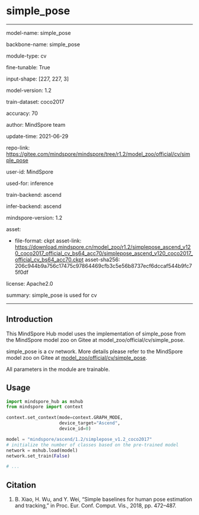 # simple_pose

---

model-name: simple_pose

backbone-name: simple_pose

module-type: cv

fine-tunable: True

input-shape: [227, 227, 3]

model-version: 1.2

train-dataset: coco2017

accuracy: 70

author: MindSpore team

update-time: 2021-06-29

repo-link: <https://gitee.com/mindspore/mindspore/tree/r1.2/model_zoo/official/cv/simple_pose>

user-id: MindSpore

used-for: inference

train-backend: ascend

infer-backend: ascend

mindspore-version: 1.2

asset:

-
    file-format: ckpt
    asset-link: <https://download.mindspore.cn/model_zoo/r1.2/simplepose_ascend_v120_coco2017_official_cv_bs64_acc70/simplepose_ascend_v120_coco2017_official_cv_bs64_acc70.ckpt>
    asset-sha256: 206c944b9a756c17475c97864469cfb3c5e56b8737ecf6dccaf544b9fc75f0df

license: Apache2.0

summary: simple_pose is used for cv

---

## Introduction

This MindSpore Hub model uses the implementation of simple_pose from the MindSpore model zoo on Gitee at model_zoo/official/cv/simple_pose.

simple_pose is a cv network. More details please refer to the MindSpore model zoo on Gitee at [model_zoo/official/cv/simple_pose](https://gitee.com/mindspore/mindspore/blob/r1.2/model_zoo/official/cv/simple_pose/README.md).

All parameters in the module are trainable.

## Usage

```python
import mindspore_hub as mshub
from mindspore import context

context.set_context(mode=context.GRAPH_MODE,
                    device_target="Ascend",
                    device_id=0)

model = "mindspore/ascend/1.2/simplepose_v1.2_coco2017"
# initialize the number of classes based on the pre-trained model
network = mshub.load(model)
network.set_train(False)

# ...
```

## Citation

1. B. Xiao, H. Wu, and Y. Wei, “Simple baselines for human pose estimation and tracking,” in Proc. Eur. Conf. Comput. Vis., 2018, pp. 472–487.
